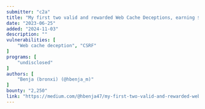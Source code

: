 ```yaml
---
submitter: "c2a"
title: "My first two valid and rewarded Web Cache Deceptions, earning $2250"
date: "2023-06-25"
added: "2024-11-03"
description: ""
vulnerabilities: [
    "Web cache deception", "CSRF"
]
programs: [
    "undisclosed"
]
authors: [
    "Benja (bronxi) (@hbenja_m)"
]
bounty: "2,250"
link: "https://medium.com/@hbenja47/my-first-two-valid-and-rewarded-web-cache-deceptions-earning-2250-c8d2a6968713"
---
```




